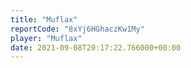 ```yaml
---
title: "Muflax"
reportCode: "8xYj6HGhaczKw1My"
player: "Muflax"
date: 2021-09-08T20:17:22.766000+00:00
---
```

